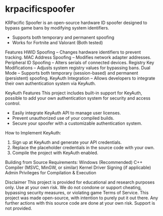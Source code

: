 # krpacificspoofer
KRPacific Spoofer is an open-source hardware ID spoofer designed to bypass game bans by modifying system identifiers. 

- Supports both temporary and permanent spoofing
- Works for Fortnite and Valorant (Both tested)

Features
HWID Spoofing – Changes hardware identifiers to prevent tracking.
MAC Address Spoofing – Modifies network adapter addresses.
Peripheral ID Spoofing – Alters serials of connected devices.
Registry Key Modifications – Adjusts system registry values for bypassing bans.
Dual Mode – Supports both temporary (session-based) and permanent (persistent) spoofing.
KeyAuth Integration – Allows developers to integrate their own authentication system via KeyAuth.

KeyAuth Features
This project includes built-in support for KeyAuth, possible to add your own authentication system for security and access control.

- Easily integrate KeyAuth API to manage user licenses.
- Prevent unauthorized use of your compiled builds.
- Secure your spoofer with a customizable authentication system.

How to Implement KeyAuth:
1. Sign up at KeyAuth and generate your API credentials.
2. Replace the placeholder credentials in the source code with your own.
3. Compile the project with KeyAuth enabled.

Building from Source
Requirements:
Windows (Recommended)
C++ Compiler (MSVC, MinGW, or similar)
Kernel Driver Signing (if applicable)
Admin Privileges for Compilation & Execution


Disclaimer
This project is provided for educational and research purposes only. Use at your own risk. We do not condone or support cheating, bypassing security measures, or violating game Terms of Service.
This project was made open-source, with intention to purely put it out there. Any further actions with this source code are done at your own risk. Support is not provided.

